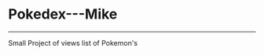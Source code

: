 # Pokedex---Mike
----------------------------------------
Small Project of views list of Pokemon's

